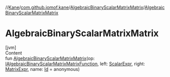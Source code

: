 //[Kane](../../index.md)/[com.github.jomof.kane](../index.md)/[AlgebraicBinaryScalarMatrixMatrix](index.md)/[AlgebraicBinaryScalarMatrixMatrix](-algebraic-binary-scalar-matrix-matrix.md)



# AlgebraicBinaryScalarMatrixMatrix  
[jvm]  
Content  
fun [AlgebraicBinaryScalarMatrixMatrix](-algebraic-binary-scalar-matrix-matrix.md)(op: [IAlgebraicBinaryScalarMatrixMatrixFunction](../-i-algebraic-binary-scalar-matrix-matrix-function/index.md), left: [ScalarExpr](../-scalar-expr/index.md), right: [MatrixExpr](../-matrix-expr/index.md), name: [Id](../../com.github.jomof.kane.impl/index.md#%5Bcom.github.jomof.kane.impl%2FId%2F%2F%2FPointingToDeclaration%2F%5D%2FClasslikes%2F-458304138) = anonymous)  



